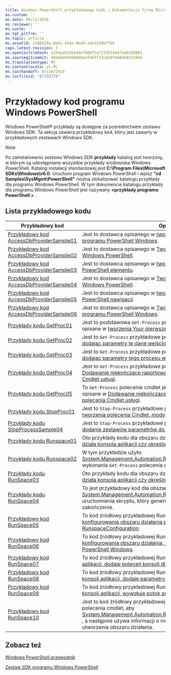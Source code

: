 ```yaml
---
title: Windows PowerShell przykładowego kodu | Dokumentacja firmy Microsoft
ms.custom: ''
ms.date: 09/13/2016
ms.reviewer: ''
ms.suite: ''
ms.tgt_pltfrm: ''
ms.topic: article
ms.assetid: 1106829a-8ddc-454e-bbdd-ade15d4bffb4
caps.latest.revision: 7
ms.openlocfilehash: 4154aeb22b5dde7806f3af133559d471e82bb981
ms.sourcegitcommit: 46bebe692689ebedfe65ff2c828fe666b443198d
ms.translationtype: MT
ms.contentlocale: pl-PL
ms.lasthandoff: 07/10/2019
ms.locfileid: "67733779"
---
```

# <a name="windows-powershell-sample-code"></a>Przykładowy kod programu Windows PowerShell

Windows PowerShell® przykłady są dostępne za pośrednictwem zestawu Windows SDK. Ta sekcja zawiera przykładowy kod, który jest zawarty w przykładowych zestawach Windows SDK.

> [!NOTE]
> Po zainstalowaniu zestawu Windows SDK **przykłady** katalog jest tworzony, w którym są udostępniane wszystkie przykłady środowiska Windows PowerShell. Katalog instalacji standardowej jest **C:\Program Files\Microsoft SDKs\Windows\v6.0**. Uruchom program Windows PowerShell i wpisz **"cd Samples\SysMgmt\PowerShell"** można zlokalizować katalogu przykłady dla programu Windows PowerShell. W tym dokumencie katalogu przykłady dla programu Windows PowerShell jest nazywany  **\<przykłady programu PowerShell >** .

## <a name="sample-code-listing"></a>Lista przykładowego kodu

|Przykładowy kod|Opis|
|-----------------|-----------------|
|[Przykładowy kod AccessDbProviderSample01](./accessdbprovidersample01-code-sample.md)|Jest to dostawca opisanego w [tworzenia podstawowego dostawcy programu PowerShell Windows](./creating-a-basic-windows-powershell-provider.md).|
|[Przykładowy kod AccessDbProviderSample02](./accessdbprovidersample02-code-sample.md)|Jest to dostawca opisanego w [Tworzenie dostawcy dysków Windows PowerShell](./creating-a-windows-powershell-drive-provider.md).|
|[Przykładowy kod AccessDbProviderSample03](./accessdbprovidersample03-code-sample.md)|Jest to dostawca opisanego w [tworzenia dostawcy usługi Windows PowerShell elementu](./creating-a-windows-powershell-item-provider.md).|
|[Przykładowy kod AccessDbProviderSample04](./accessdbprovidersample04-code-sample.md)|Jest to dostawca opisanego w [Tworzenie dostawcy kontenera Windows PowerShell](./creating-a-windows-powershell-container-provider.md).|
|[Przykładowy kod AccessDbProviderSample05](./accessdbprovidersample05-code-sample.md)|Jest to dostawca opisanego w [tworzenia dostawcy usługi Windows PowerShell nawigacji](./creating-a-windows-powershell-navigation-provider.md).|
|[Przykładowy kod AccessDbProviderSample06](./accessdbprovidersample06-code-sample.md)|Jest to dostawca opisanego w [Tworzenie dostawcy zawartości programu PowerShell Windows](./creating-a-windows-powershell-content-provider.md).|
|[Przykłady kodu GetProc01](./getproc01-code-samples.md)|Jest to podstawowa `Get-Process` przykładowe polecenia cmdlet opisane w [tworzenia Your pierwsze polecenie Cmdlet](../cmdlet/creating-a-cmdlet-without-parameters.md).|
|[Przykłady kodu GetProc02](./getproc02-code-samples.md)|Jest to `Get-Process` przykładowe polecenia cmdlet opisane w [dodając parametry te dane wejściowe wiersza polecenia procesu](../cmdlet/adding-parameters-that-process-command-line-input.md).|
|[Przykłady kodu GetProc03](./getproc03-code-samples.md)|Jest to `Get-Process` przykładowe polecenia cmdlet opisane w [dodając parametry tego procesu wejście potokowe](../cmdlet/adding-parameters-that-process-pipeline-input.md).|
|[Przykłady kodu GetProc04](./getproc04-code-samples.md)|Jest to `Get-Process` przykładowe polecenia cmdlet opisane w [Dodawanie niekończące raportowania z błędów, do polecenia Cmdlet usługi](../cmdlet/adding-non-terminating-error-reporting-to-your-cmdlet.md).|
|[Przykłady kodu GetProc05](./getproc05-code-samples.md)|To `Get-Process` polecenie cmdlet jest podobne do polecenia cmdlet opisane w [Dodawanie niekończące raportowania z błędów, do polecenia Cmdlet usługi](../cmdlet/adding-non-terminating-error-reporting-to-your-cmdlet.md).|
|[Przykłady kodu StopProc01](./stopproc01-code-samples.md)|Jest to `Stop-Process` przykładowe polecenia cmdlet opisane w [tworzenia polecenia Cmdlet, modyfikuje System](../cmdlet/creating-a-cmdlet-that-modifies-the-system.md).|
|[Przykłady kodu StopProcessSample04](./stopprocesssample04-code-samples.md)|Jest to `Stop-Process` przykładowe polecenia cmdlet opisane w [dodanie zestawów parametrów do polecenia Cmdlet](../cmdlet/adding-parameter-sets-to-a-cmdlet.md).|
|[Przykłady kodu Runspace01](./runspace01-code-samples.md)|Oto przykłady kodu dla obszaru działania opisane w [tworzenia działa konsola aplikacji czy określone polecenie](/dotnet/csharp/programming-guide/inside-a-program/hello-world-your-first-program).|
|[Przykłady kodu Runspace02](./runspace02-code-samples.md)|W tym przykładzie użyto [System.Management.Automation.Runspaceinvoke](/dotnet/api/System.Management.Automation.RunspaceInvoke) klasy w celu wykonania `Get-Process` polecenia cmdlet synchronicznie.|
|[Przykłady kodu RunSpace03](./runspace03-code-samples.md)|Oto przykłady kodu dla obszaru działania opisane w [tworzenia działa konsola aplikacji czy określony skrypt](fd).|
|[Przykłady kodu RunSpace04](./runspace04-code-samples.md)|To jest przykładowy kod dla obszaru działania, który używa [System.Management.Automation.Runspaceinvoke](/dotnet/api/System.Management.Automation.RunspaceInvoke) klasy do uruchomienia skryptu, który generuje błąd powodujący zakończenie.|
|[Przykładowy kod RunSpace05](./runspace05-code-sample.md)|To kod źródłowy przykładowej Runspace05 opisanego w [konfigurowania obszaru działania przy użyciu RunspaceConfiguration](https://msdn.microsoft.com/en-us/42681d19-2d05-4975-befd-afb1990e79b2).|
|[Przykładowy kod RunSpace06](./runspace06-code-sample.md)|To kod źródłowy przykładowej Runspace06 opisanego w [konfigurowania obszaru działania, za pomocą przystawki programu PowerShell Windows](https://msdn.microsoft.com/en-us/a7289ee8-9732-49ee-91c7-d533e9538b83).|
|[Przykładowy kod RunSpace07](./runspace07-code-sample.md)|To kod źródłowy przykładowej Runspace07 opisanego w [tworzenia aplikacji, dodaje poleceń konsoli dla potoku](https://msdn.microsoft.com/en-us/01eb7808-e97b-4905-80be-9e2fa38c262e).|
|[Przykładowy kod RunSpace08](./runspace08-code-sample.md)|To kod źródłowy przykładowej Runspace08 opisanego w [tworzyć konsoli aplikacji, dodaje parametry do polecenia](https://msdn.microsoft.com/en-us/848b2b46-60f1-4a86-b448-cfc7c0cccfba).|
|[Przykładowy kod RunSpace09](./runspace09-code-sample.md)|To kod źródłowy przykładowej Runspace09 opisanego w [tworzenia konsoli aplikacji, wywołuje potok asynchronicznie](https://msdn.microsoft.com/en-us/198c1c94-2a06-457e-93ce-c0d910618e47).|
|[Przykładowy kod RunSpace10](./runspace10-code-sample.md)|Jest to kod źródłowy przykładowej Runspace10, który dodaje polecenia cmdlet, aby [System.Management.Automation.Runspaces.Runspaceconfiguration](/dotnet/api/System.Management.Automation.Runspaces.RunspaceConfiguration) , a następnie używa informacji o modyfikacji konfiguracji do utworzenia obszaru działania.|

## <a name="see-also"></a>Zobacz też

[Windows PowerShell przewodnik](./windows-powershell-programmer-s-guide.md)

[Zestaw SDK programu Windows PowerShell](../windows-powershell-reference.md)